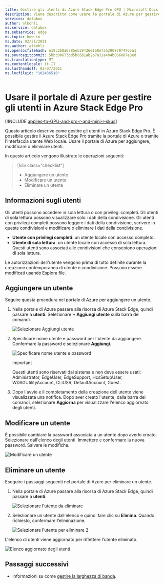 ```yaml
---
title: Gestire gli utenti di Azure Stack Edge Pro GPU | Microsoft Docs
description: Viene descritto come usare la portale di Azure per gestire gli utenti nella GPU di Azure Stack Edge Pro.
services: databox
author: alkohli
ms.service: databox
ms.subservice: edge
ms.topic: how-to
ms.date: 02/21/2021
ms.author: alkohli
ms.openlocfilehash: e19c2b8a6785eb29426e150e7aa29097974765a1
ms.sourcegitcommit: 5bbc00673bd5b86b1ab2b7a31a4b4b066087e8ed
ms.translationtype: MT
ms.contentlocale: it-IT
ms.lasthandoff: 03/07/2021
ms.locfileid: "102436516"
---
```

# <a name="use-the-azure-portal-to-manage-users-on-your-azure-stack-edge-pro"></a>Usare il portale di Azure per gestire gli utenti in Azure Stack Edge Pro

[!INCLUDE [applies-to-GPU-and-pro-r-and-mini-r-skus](../../includes/azure-stack-edge-applies-to-gpu-pro-r-mini-r-sku.md)]

Questo articolo descrive come gestire gli utenti in Azure Stack Edge Pro. È possibile gestire il Azure Stack Edge Pro tramite la portale di Azure o tramite l'interfaccia utente Web locale. Usare il portale di Azure per aggiungere, modificare o eliminare utenti.

In questo articolo vengono illustrate le operazioni seguenti:

> [!div class="checklist"]
> * Aggiungere un utente
> * Modificare un utente
> * Eliminare un utente

## <a name="about-users"></a>Informazioni sugli utenti

Gli utenti possono accedere in sola lettura o con privilegi completi. Gli utenti di sola lettura possono visualizzare solo i dati della condivisione. Gli utenti con privilegi completi possono leggere i dati della condivisione, scrivere in queste condivisioni e modificare o eliminare i dati della condivisione.

 - **Utente con privilegi completi**: un utente locale con accesso completo.
 - **Utente di sola lettura**. un utente locale con accesso di sola lettura. Questi utenti sono associati alle condivisioni che consentono operazioni di sola lettura.

Le autorizzazioni dell'utente vengono prima di tutto definite durante la creazione contemporanea di utente e condivisione. Possono essere modificati usando Esplora file.


## <a name="add-a-user"></a>Aggiungere un utente

Seguire questa procedura nel portale di Azure per aggiungere un utente.

1. Nella portale di Azure passare alla risorsa di Azure Stack Edge, quindi passare a **utenti**. Selezionare **+ Aggiungi utente** sulla barra dei comandi.

    ![Selezionare Aggiungi utente](media/azure-stack-edge-j-series-manage-users/add-user-1.png)

2. Specificare nome utente e password per l'utente da aggiungere. Confermare la password e selezionare **Aggiungi**.

    ![Specificare nome utente e password](media/azure-stack-edge-j-series-manage-users/add-user-2.png)

    > [!IMPORTANT] 
    > Questi utenti sono riservati dal sistema e non deve essere usati: Administrator, EdgeUser, EdgeSupport, HcsSetupUser, WDAGUtilityAccount, CLIUSR, DefaultAccount, Guest.  

3. Dopo l'avvio e il completamento della creazione dell'utente viene visualizzata una notifica. Dopo aver creato l'utente, dalla barra dei comandi, selezionare **Aggiorna** per visualizzare l'elenco aggiornato degli utenti.


## <a name="modify-user"></a>Modificare un utente

È possibile cambiare la password associata a un utente dopo averlo creato. Selezionare dall'elenco degli utenti. Immettere e confermare la nuova password. Salvare le modifiche.

![Modificare un utente](media/azure-stack-edge-j-series-manage-users/modify-user-1.png)


## <a name="delete-a-user"></a>Eliminare un utente

Eseguire i passaggi seguenti nel portale di Azure per eliminare un utente.


1. Nella portale di Azure passare alla risorsa di Azure Stack Edge, quindi passare a **utenti**.

    ![Selezionare l'utente da eliminare](media/azure-stack-edge-j-series-manage-users/delete-user-1.png)

2. Selezionare un utente dall'elenco e quindi fare clic su **Elimina**. Quando richiesto, confermare l'eliminazione.

    ![Selezionare l'utente per eliminare 2](media/azure-stack-edge-j-series-manage-users/delete-user-2.png)

L'elenco di utenti viene aggiornato per riflettere l'utente eliminato.

![Elenco aggiornato degli utenti](media/azure-stack-edge-j-series-manage-users/delete-user-4.png)

## <a name="next-steps"></a>Passaggi successivi

- Informazioni su come [gestire la larghezza di banda](azure-stack-edge-j-series-manage-bandwidth-schedules.md).
